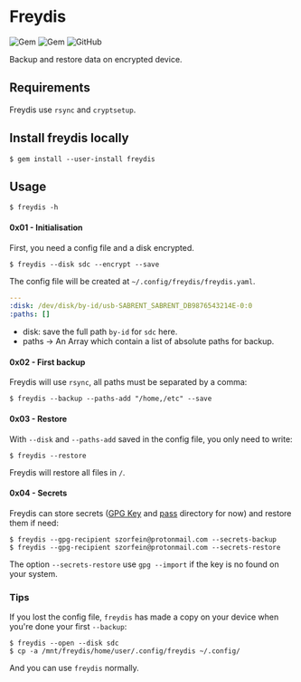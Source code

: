 # Freydis

<p align="center">

![Gem](https://img.shields.io/gem/v/freydis?color=red&label=gem%20version&logo=ruby)
![Gem](https://img.shields.io/gem/dt/freydis?color=blue)
![GitHub](https://img.shields.io/github/license/szorfein/freydis)

</p>

Backup and restore data on encrypted device.

## Requirements
Freydis use `rsync` and `cryptsetup`.

## Install freydis locally

    $ gem install --user-install freydis

## Usage

    $ freydis -h

#### 0x01 - Initialisation
First, you need a config file and a disk encrypted.

    $ freydis --disk sdc --encrypt --save

The config file will be created at `~/.config/freydis/freydis.yaml`.

```yaml
---
:disk: /dev/disk/by-id/usb-SABRENT_SABRENT_DB9876543214E-0:0
:paths: []
```

+ disk: save the full path `by-id` for `sdc` here.
+ paths -> An Array which contain a list of absolute paths for backup.

#### 0x02 - First backup
Freydis will use `rsync`, all paths must be separated by a comma:

    $ freydis --backup --paths-add "/home,/etc" --save

#### 0x03 - Restore
With `--disk` and `--paths-add` saved in the config file, you only need to write:

    $ freydis --restore

Freydis will restore all files in `/`.

#### 0x04 - Secrets
Freydis can store secrets ([GPG Key](https://www.gnupg.org/) and [pass](https://www.passwordstore.org/) directory for now) and restore them if need:

    $ freydis --gpg-recipient szorfein@protonmail.com --secrets-backup
    $ freydis --gpg-recipient szorfein@protonmail.com --secrets-restore

The option `--secrets-restore` use `gpg --import` if the key is no found on your system.

### Tips
If you lost the config file, `freydis` has made a copy on your device when you're done your first `--backup`:

    $ freydis --open --disk sdc
    $ cp -a /mnt/freydis/home/user/.config/freydis ~/.config/

And you can use `freydis` normally.
